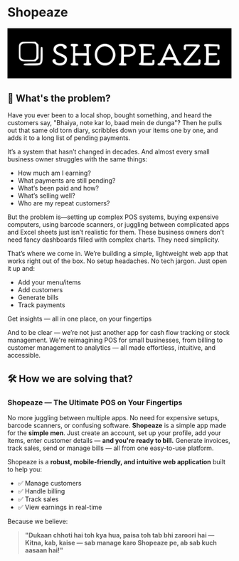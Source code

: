 # Shopeaze

<p align="center">
  <img src="./assets/shopeaze-logo.svg" >
</p>

## 🤔 What's the problem?

Have you ever been to a local shop, bought something, and heard the customers say, "Bhaiya, note kar lo, baad mein de dunga"? Then he pulls out that same old torn diary, scribbles down your items one by one, and adds it to a long list of pending payments.

It’s a system that hasn’t changed in decades. And almost every small business owner struggles with the same things:

- How much am I earning?
- What payments are still pending?
- What’s been paid and how?
- What’s selling well?
- Who are my repeat customers?

But the problem is—setting up complex POS systems, buying expensive computers, using barcode scanners, or juggling between complicated apps and Excel sheets just isn’t realistic for them. These business owners don’t need fancy dashboards filled with complex charts. They need simplicity.


That’s where we come in. We’re building a simple, lightweight web app that works right out of the box. No setup headaches. No tech jargon. Just open it up and:

- Add your menu/items
- Add customers
- Generate bills
- Track payments

Get insights — all in one place, on your fingertips

And to be clear — we’re not just another app for cash flow tracking or stock management. We're reimagining POS for small businesses, from billing to customer management to analytics — all made effortless, intuitive, and accessible.

## 🛠️ How we are solving that?

### Shopeaze — The Ultimate POS on Your Fingertips

No more juggling between multiple apps.  No need for expensive setups, barcode scanners, or confusing software. **Shopeaze** is a simple app made for the **simple men**. Just create an account, set up your profile, add your items, enter customer details — **and you're ready to bill.** Generate invoices, track sales, send or manage bills — all from one easy-to-use platform.

Shopeaze is a **robust, mobile-friendly, and intuitive web application** built to help you:
- ✅ Manage customers  
- ✅ Handle billing  
- ✅ Track sales  
- ✅ View earnings in real-time  

Because we believe:

> **"Dukaan chhoti hai toh kya hua, paisa toh tab bhi zaroori hai —  
Kitna, kab, kaise — sab manage karo Shopeaze pe, ab sab kuch aasaan hai!"**
